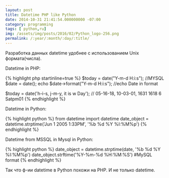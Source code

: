```yaml
---
layout: post
title: Datetime PHP like Python
date: 2014-10-31 21:41:54.000000000 -07:00
category: programming
tags: [ python,ru]
img: /assets/img/posts/2016/02/Python_logo-256.png
permalink: /:year/:month/:day/:title/
---
```

Разработка данных datetime удобнее с использованием Unix формата(числа).

Datetime in PHP:

{% highlight php startinline=true %}
$today = date("Y-m-d H:i:s");  //MYSQL
$date = date();
echo $date->format("Y-m-d H:i:s"); //echo Date in format

$today = date('h-i-s, j-m-y, it is w Day'); // 05-16-18, 10-03-01, 1631 1618 6 Satpm01
{% endhighlight %}

Datetime in Python:

{% highlight python %}
from datetime import datetime
date_object = datetime.strptime('Jun 1 2005  1:33PM', '%b %d %Y %I:%M%p')
{% endhighlight %}

Datetime from MSSQL in Mysql in Python:

{% highlight python %}
date_object = datetime.strptime(date, '%b %d %Y %I:%M%p')
date_object.strftime('%Y-%m-%d %H:%M:%S') #MySQL format
{% endhighlight %}

Так что ф-ии datetime в Python похожи на PHP. И не только datetime.
